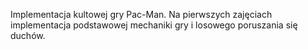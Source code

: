 Implementacja kultowej gry Pac-Man.
Na pierwszych zajęciach implementacja podstawowej mechaniki gry i losowego poruszania się duchów.


